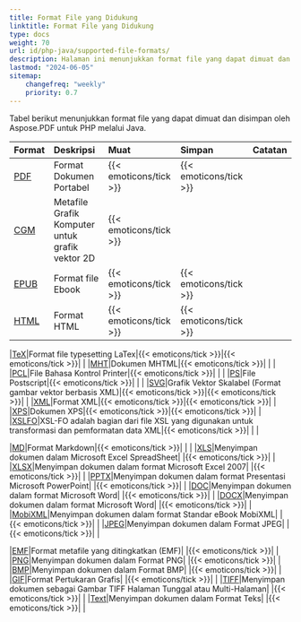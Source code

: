 ```yaml
---
title: Format File yang Didukung
linktitle: Format File yang Didukung
type: docs
weight: 70
url: id/php-java/supported-file-formats/
description: Halaman ini menunjukkan format file yang dapat dimuat dan disimpan oleh Aspose.PDF untuk PHP melalui Java.
lastmod: "2024-06-05"
sitemap:
    changefreq: "weekly"
    priority: 0.7
---
```


Tabel berikut menunjukkan format file yang dapat dimuat dan disimpan oleh Aspose.PDF untuk PHP melalui Java.

|**Format**|**Deskripsi**|**Muat**|**Simpan**|**Catatan**|
| :- | :- | :- | :- | :- |
|[PDF](https://docs.fileformat.com/pdf/)|Format Dokumen Portabel|{{< emoticons/tick >}}|{{< emoticons/tick >}} | |
|[CGM](https://docs.fileformat.com/page-description-language/cgm/)|Metafile Grafik Komputer untuk grafik vektor 2D|{{< emoticons/tick >}}| | |
|[EPUB](https://docs.fileformat.com/ebook/epub/)|Format file Ebook|{{< emoticons/tick >}}|{{< emoticons/tick >}}| |
|[HTML](https://docs.fileformat.com/web/html/)|Format HTML|{{< emoticons/tick >}}|{{< emoticons/tick >}}| |

|[TeX](https://docs.fileformat.com/page-description-language/tex/)|Format file typesetting LaTex|{{< emoticons/tick >}}|{{< emoticons/tick >}}| |
|[MHT](https://docs.fileformat.com/web/mhtml/)|Dokumen MHTML|{{< emoticons/tick >}}| | |
|[PCL](https://docs.fileformat.com/page-description-language/pcl/)|File Bahasa Kontrol Printer|{{< emoticons/tick >}}| | |
|[PS](https://docs.fileformat.com/page-description-language/ps/)|File Postscript|{{< emoticons/tick >}}| | |
|[SVG](https://docs.fileformat.com/page-description-language/svg/)|Grafik Vektor Skalabel (Format gambar vektor berbasis XML)|{{< emoticons/tick >}}|{{< emoticons/tick >}}| |
|[XML](https://docs.fileformat.com/web/xml/)|Format XML|{{< emoticons/tick >}}|{{< emoticons/tick >}}| |
|[XPS](https://docs.fileformat.com/page-description-language/xps/)|Dokumen XPS|{{< emoticons/tick >}}|{{< emoticons/tick >}}| |
|[XSLFO](https://docs.fileformat.com/page-description-language/xslfo/)|XSL-FO adalah bagian dari file XSL yang digunakan untuk transformasi dan pemformatan data XML|{{< emoticons/tick >}}| | |

|[MD](https://docs.fileformat.com/word-processing/md/)|Format Markdown|{{< emoticons/tick >}}| | |
|[XLS](https://docs.fileformat.com/spreadsheet/xls/)|Menyimpan dokumen dalam Microsoft Excel SpreadSheet| |{{< emoticons/tick >}}| |
|[XLSX](https://docs.fileformat.com/spreadsheet/xlsx/)|Menyimpan dokumen dalam format Microsoft Excel 2007| |{{< emoticons/tick >}}| |
|[PPTX](https://docs.fileformat.com/presentation/pptx/)|Menyimpan dokumen dalam format Presentasi Microsoft PowerPoint| |{{< emoticons/tick >}}| |
|[DOC](https://docs.fileformat.com/word-processing/doc/)|Menyimpan dokumen dalam format Microsoft Word| |{{< emoticons/tick >}}| |
|[DOCX](https://docs.fileformat.com/word-processing/docx/)|Menyimpan dokumen dalam format Microsoft Word| |{{< emoticons/tick >}}| |
|[MobiXML](https://docs.fileformat.com/ebook/mobi/)|Menyimpan dokumen dalam format Standar eBook MobiXML| |{{< emoticons/tick >}}| |
|[JPEG](https://docs.fileformat.com/image/jpeg/)|Menyimpan dokumen dalam Format JPEG| |{{< emoticons/tick >}}| |

|[EMF](https://docs.fileformat.com/image/emf/)|Format metafile yang ditingkatkan (EMF)| |{{< emoticons/tick >}}| |
|[PNG](https://docs.fileformat.com/image/png/)|Menyimpan dokumen dalam Format PNG| |{{< emoticons/tick >}}| |
|[BMP](https://docs.fileformat.com/image/bmp/)|Menyimpan dokumen dalam Format BMP| |{{< emoticons/tick >}}| |
|[GIF](https://docs.fileformat.com/image/gif/)|Format Pertukaran Grafis| |{{< emoticons/tick >}}| |
|[TIFF](https://docs.fileformat.com/image/tiff/)|Menyimpan dokumen sebagai Gambar TIFF Halaman Tunggal atau Multi-Halaman| |{{< emoticons/tick >}}| |
|[Text](https://docs.fileformat.com/word-processing/txt/)|Menyimpan dokumen dalam Format Teks| |{{< emoticons/tick >}}| |